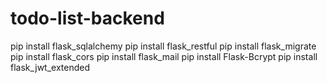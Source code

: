 # todo-list-backend
pip install flask_sqlalchemy
pip install flask_restful
pip install flask_migrate
pip install flask_cors
pip install flask_mail
pip install Flask-Bcrypt
pip install flask_jwt_extended

